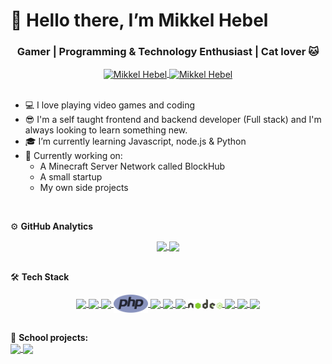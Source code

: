 # 👋 Hello there, I’m Mikkel Hebel
<h3 align="center">Gamer | Programming & Technology Enthusiast | Cat lover 🐱</h3>
<div align="center"> 
  <a href="https://www.linkedin.com/in/mikkel-hebel-564453220/">
    <img align="center" src="https://camo.githubusercontent.com/28bbd2596707954793abeff9eb24d343c1c78b7bf184b90294b4b190c6097a65/68747470733a2f2f63646e2e6a7364656c6976722e6e65742f6e706d2f73696d706c652d69636f6e7340332e302e312f69636f6e732f6c696e6b6564696e2e737667" alt="Mikkel Hebel" height="30" width="40" data-canonical-src="https://cdn.jsdelivr.net/npm/simple-icons@3.0.1/icons/linkedin.svg" style="max-width:100%;">
  </a>
  <a href="https://www.facebook.com/MikkelHebel/">
    <img align="center" src="https://camo.githubusercontent.com/68395a7b109c74c379a2e19b46e78a7df724c05e8a35df5b2d4a85d3b6cb5369/68747470733a2f2f63646e2e6a7364656c6976722e6e65742f6e706d2f73696d706c652d69636f6e7340332e302e312f69636f6e732f66616365626f6f6b2e737667" alt="Mikkel Hebel" height="30" width="40" data-canonical-src="https://cdn.jsdelivr.net/npm/simple-icons@3.0.1/icons/facebook.svg" style="max-width:100%;">
  </a>
</div><br>
<ul>
  <li>💻 I love playing video games and coding</li>
  <li>😎 I'm a self taught frontend and backend developer (Full stack) and I'm always looking to learn something new.</li>
  <li>🎓 I’m currently learning Javascript, node.js & Python</li>
  <li>👀 Currently working on:
    <ul>
      <li>A Minecraft Server Network called BlockHub</li>
      <li>A small startup</li>
      <li>My own side projects</li>
    </ul>
  </li>
</ul>

<br>

⚙️  __GitHub Analytics__<br>
<div align="center">
  <a href="https://github.com/MikkelHebel">
    <img align="center" src="https://github-readme-stats.vercel.app/api?username=MikkelHebel&count_private=true&theme=algolia&show_icons=true&hide=prs" width="510" />
  </a>
  <a href="https://github.com/MikkelHebel">
    <img align="center" src="https://github-readme-stats.vercel.app/api/top-langs/?username=MikkelHebel&theme=algolia&show_icons=true&layout=compact" width="445" />
  </a>
</div>
<br>

🛠  __Tech Stack__<br>
<div align="center">
  <a href="https://github.com/MikkelHebel?tab=repositories&q=&type=&language=html&sort=">
    <img align="center" src="https://raw.githubusercontent.com/gilbarbara/logos/master/logos/html-5.svg" width="55" />
  </a>
  <a href="https://github.com/MikkelHebel?tab=repositories&q=&type=&language=css&sort=">
    <img align="center" src="https://raw.githubusercontent.com/gilbarbara/logos/master/logos/css-3.svg" width="55" />
  </a>
  <a href="https://github.com/MikkelHebel?tab=repositories&q=&type=&language=css&sort=">
    <img align="center" src="https://raw.githubusercontent.com/gilbarbara/logos/master/logos/bootstrap.svg" width="55" />
  </a>
  <a href="https://github.com/MikkelHebel?tab=repositories&q=&type=&language=php&sort=">
    <img align="center" src="https://raw.githubusercontent.com/gilbarbara/logos/master/logos/php.svg" width="55" />
  </a>
  <a href="https://github.com/MikkelHebel?tab=repositories&q=&type=&language=php&sort=">
    <img align="center" src="https://raw.githubusercontent.com/gilbarbara/logos/master/logos/mysql.svg" width="55" />
  </a>
  <a href="https://github.com/MikkelHebel?tab=repositories&q=&type=&language=python&sort=">
    <img align="center" src="https://raw.githubusercontent.com/gilbarbara/logos/master/logos/python.svg" width="55" />
  </a>
  <a href="https://github.com/MikkelHebel?tab=repositories&q=&type=&language=javascript&sort=">
    <img align="center" src="https://raw.githubusercontent.com/gilbarbara/logos/master/logos/javascript.svg" width="55" />
  </a>
  <a href="https://github.com/MikkelHebel?tab=repositories&q=&type=&language=javascript&sort=">
    <img align="center" src="https://raw.githubusercontent.com/gilbarbara/logos/master/logos/nodejs.svg" width="55" />
  </a>
  <a href="https://github.com/MikkelHebel?tab=repositories&q=&type=&language=c%2B%2B&sort=">
    <img align="center" src="https://github.com/gilbarbara/logos/blob/main/logos/c-plusplus.svg" width="55" />
  </a>
  <a href="https://www.github.com/">
    <img align="center" src="https://raw.githubusercontent.com/gilbarbara/logos/master/logos/github.svg" width="55" />
  </a>
  <a href="https://www.digitalocean.com/">
    <img align="center" src="https://raw.githubusercontent.com/gilbarbara/logos/master/logos/digital-ocean.svg" width="55" />
  </a>
</div>
<br>

🏫  __School projects:__<br>
<a href="https://github.com/MikkelHebel/Project-Sarcina">
  <img align="center" src="https://github-readme-stats.vercel.app/api/pin/?username=MikkelHebel&repo=Project-Sarcina" />
</a>
<a href="https://github.com/MikkelHebel/CanSat">
  <img align="center" src="https://github-readme-stats.vercel.app/api/pin/?username=MikkelHebel&repo=CanSat" />
</a>
